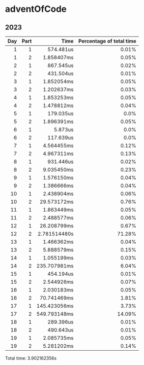 # adventOfCode
## 2023
|Day|Part|Time|Percentage of total time|
|--:|--:|--:|--:|
| 1 | 1 | 574.481us | 0.01% |
| 1 | 2 | 1.858407ms | 0.05% |
| 2 | 1 | 867.545us | 0.02% |
| 2 | 2 | 431.504us | 0.01% |
| 3 | 1 | 1.852054ms | 0.05% |
| 3 | 2 | 1.202637ms | 0.03% |
| 4 | 1 | 1.853253ms | 0.05% |
| 4 | 2 | 1.478812ms | 0.04% |
| 5 | 1 | 179.035us | 0.0% |
| 5 | 2 | 1.896391ms | 0.05% |
| 6 | 1 | 5.873us | 0.0% |
| 6 | 2 | 117.639us | 0.0% |
| 7 | 1 | 4.564455ms | 0.12% |
| 7 | 2 | 4.967311ms | 0.13% |
| 8 | 1 | 931.446us | 0.02% |
| 8 | 2 | 9.035450ms | 0.23% |
| 9 | 1 | 1.576150ms | 0.04% |
| 9 | 2 | 1.386666ms | 0.04% |
| 10 | 1 | 2.438904ms | 0.06% |
| 10 | 2 | 29.573172ms | 0.76% |
| 11 | 1 | 1.863449ms | 0.05% |
| 11 | 2 | 2.488577ms | 0.06% |
| 12 | 1 | 26.208799ms | 0.67% |
| 12 | 2 | 2.781514480s | 71.28% |
| 13 | 1 | 1.466362ms | 0.04% |
| 13 | 2 | 5.888579ms | 0.15% |
| 14 | 1 | 1.055199ms | 0.03% |
| 14 | 2 | 235.707981ms | 6.04% |
| 15 | 1 | 454.194us | 0.01% |
| 15 | 2 | 2.544926ms | 0.07% |
| 16 | 1 | 2.030183ms | 0.05% |
| 16 | 2 | 70.741469ms | 1.81% |
| 17 | 1 | 145.423056ms | 3.73% |
| 17 | 2 | 549.793148ms | 14.09% |
| 18 | 1 | 289.396us | 0.01% |
| 18 | 2 | 490.643us | 0.01% |
| 19 | 1 | 2.085735ms | 0.05% |
| 19 | 2 | 5.281202ms | 0.14% |

Total time: 3.902162356s
